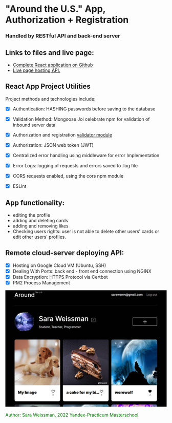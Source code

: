 # "Around the U.S." App, Authorization + Registration

### Handled by RESTful API and back-end server

## Links to files and live page:

* [Complete React application on Github](https://github.com/SaraW011/react-around-api-full)
* [Live page hosting API.](https://www.sarawsmn.students.nomoredomainssbs.ru)


## React App Project Utilities

Project methods and technologies include:
- [x]  Authentication: HASHING passwords before saving to the database
- [x]  Validation Method: Mongoose Joi celebrate npm for validation of inbound server data
- [x]  Authorization and registration [validator module](https://www.npmjs.com/package/validator)
- [x]  Authorization: JSON web token (JWT) 
- [x]  Centralized error handling using middleware for error Implementation 
- [x]  Error Logs: logging of requests and errors saved to .log file
- [x]  CORS requests enabled, using the cors npm module 
- [x]  ESLint


## App functionality: 
- editing the profile
- adding and deleting cards
- adding and removing likes
- Checking users rights: user is not able to delete other users' cards or edit other users' profiles.


## Remote cloud-server deploying API: 
- [x]  Hosting on Google Cloud VM (Ubuntu, SSH)
- [x]  Dealing With Ports: back end - front end connection using NGINX
- [x]  Data Encryption: HTTPS Protocol via Certbot
- [x]  PM2 Process Management

![Preview App](frontend\src\images\Around-the-US.jpg)


<span style="color:green">Author: Sara Weissman, 2022 Yandex-Practicum Masterschool</span>